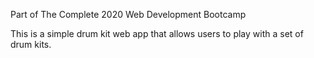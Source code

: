 Part of The Complete 2020 Web Development Bootcamp

This is a simple drum kit web app that allows users to play with a set of drum kits.
